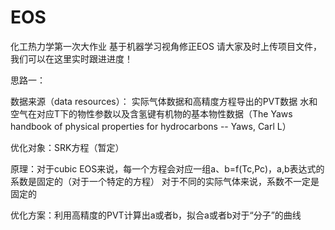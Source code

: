 # EOS
化工热力学第一次大作业
基于机器学习视角修正EOS
请大家及时上传项目文件，我们可以在这里实时跟进进度！

思路一：

数据来源（data resources）：
实际气体数据和高精度方程导出的PVT数据
水和空气在对应T下的物性参数以及含氢键有机物的基本物性数据（The Yaws handbook of physical properties for hydrocarbons -- Yaws, Carl L）

优化对象：SRK方程（暂定）

原理：对于cubic EOS来说，每一个方程会对应一组a、b=f(Tc,Pc)，a,b表达式的系数是固定的（对于一个特定的方程）
对于不同的实际气体来说，系数不一定是固定的

优化方案：利用高精度的PVT计算出a或者b，拟合a或者b对于“分子”的曲线
